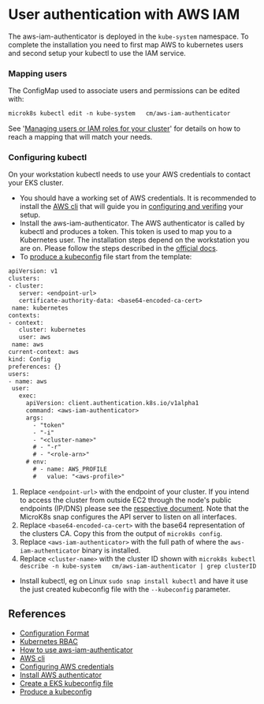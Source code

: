 # User authentication with AWS IAM

The aws-iam-authenticator is deployed in the `kube-system` namespace. To complete the
installation you need to first map AWS to kubernetes users and second setup your kubectl to use the IAM service.

### Mapping users

The ConfigMap used to associate users and permissions can be edited with: 
```dtd
microk8s kubectl edit -n kube-system   cm/aws-iam-authenticator
```
See '[Managing users or IAM roles for your cluster](https://docs.aws.amazon.com/eks/latest/userguide/add-user-role.html)'
for details on how to reach a mapping that will match your needs.


### Configuring kubectl

On your workstation kubectl needs to use your AWS credentials to contact your EKS cluster.
 
 * You should have a working set of AWS credentials. It is recommended to install the [AWS cli](https://aws.amazon.com/cli/)
  that will guide you in 
  [configuring and verifing](https://docs.aws.amazon.com/cli/latest/userguide/cli-configure-quickstart.html) your setup. 
 * Install the aws-iam-authenticator. The AWS authenticator is called by kubectl and produces a token. This token is
  used to map you to a Kubernetes user. The installation steps depend on the workstation you are on. Please follow the
  steps described in the [official docs](https://docs.aws.amazon.com/eks/latest/userguide/install-aws-iam-authenticator.html).
 * To [produce a kubeconfig](https://docs.aws.amazon.com/eks/latest/userguide/create-kubeconfig.html) file start from the template:
 ```dtd
apiVersion: v1
clusters:
- cluster:
    server: <endpoint-url>
    certificate-authority-data: <base64-encoded-ca-cert>
  name: kubernetes
contexts:
- context:
    cluster: kubernetes
    user: aws
  name: aws
current-context: aws
kind: Config
preferences: {}
users:
- name: aws
  user:
    exec:
      apiVersion: client.authentication.k8s.io/v1alpha1
      command: <aws-iam-authenticator>
      args:
        - "token"
        - "-i"
        - "<cluster-name>"
        # - "-r"
        # - "<role-arn>"
      # env:
        # - name: AWS_PROFILE
        #   value: "<aws-profile>"
```
   1. Replace `<endpoint-url>` with the endpoint of your cluster. If you intend to access the cluster from outside EC2
    through the node's public endpoints (IP/DNS) please see the [respective document](access.md). Note that the MicroK8s snap
    configures the API server to listen on all interfaces.
   1. Replace `<base64-encoded-ca-cert>` with the base64 representation of the clusters CA. Copy this from the output of
    `microk8s config`.
   1. Replace `<aws-iam-authenticator>` with the full path of where the `aws-iam-authenticator` binary is installed.
   1. Replace `<cluster-name>` with the cluster ID shown with `microk8s kubectl describe -n kube-system   cm/aws-iam-authenticator | grep clusterID`
 * Install kubectl, eg on Linux `sudo snap install kubectl` and have it use the just created kubeconfig file with the
  `--kubeconfig` parameter.

## References
 * [Configuration Format](https://github.com/kubernetes-sigs/aws-iam-authenticator#full-configuration-format)
 * [Kubernetes RBAC](https://kubernetes.io/docs/reference/access-authn-authz/rbac/)
 * [How to use aws-iam-authenticator](https://github.com/kubernetes-sigs/aws-iam-authenticator)
 * [AWS cli](https://aws.amazon.com/cli/)
 * [Configuring AWS credentials](https://docs.aws.amazon.com/cli/latest/userguide/cli-configure-quickstart.html)
 * [Install AWS authenticator](https://docs.aws.amazon.com/eks/latest/userguide/install-aws-iam-authenticator.html)
 * [Create a EKS kubeconfig file](https://docs.aws.amazon.com/eks/latest/userguide/create-kubeconfig.html)
 * [Produce a kubeconfig](https://docs.aws.amazon.com/eks/latest/userguide/create-kubeconfig.html)